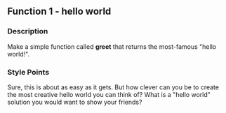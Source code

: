 ## Function 1 - hello world

### Description

Make a simple function called **greet** that returns the most-famous "hello world!".

### Style Points
Sure, this is about as easy as it gets. But how clever can you be to create the most creative hello world you can think of? What is a "hello world" solution you would want to show your friends?